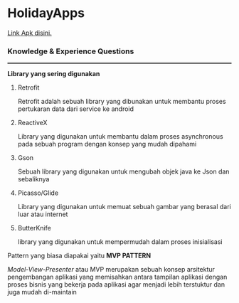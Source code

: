 # HolidayApps
<p> <a href="https://drive.google.com/drive/folders/1SyrrdHP7VB3c3iotXdVEz-TCdIilvKUJ?usp=sharing">Link Apk disini.</a></p>
<h3>Knowledge & Experience Questions</h3>
<hr style="height:2px;border-width:0;color:'#333333';background-color:'#333333'">
<p><b>Library yang sering digunakan</b></p>
<ol>
  <li>Retrofit</li>
  <p>Retrofit adalah sebuah library yang dibunakan untuk membantu proses pertukaran data dari service ke android</p>
  <li>ReactiveX</li>
  <p>Library yang digunakan untuk membantu dalam proses asynchronous pada sebuah program dengan konsep yang mudah dipahami</P>
  <li>Gson</li>
  <p>Sebuah library yang digunakan untuk mengubah objek java ke Json dan sebaliknya</p>
  <li>Picasso/Glide</li>
  <p>Library yang digunakan untuk memuat sebuah gambar yang berasal dari luar atau internet</p>
  <li>ButterKnife</li>
  <p>library yang digunakan untuk mempermudah dalam proses inisialisasi</p>
</ol>
<p>Pattern yang biasa diapakai yaitu <b>MVP PATTERN</b></p>
<p><i>Model-View-Presenter</i> atau MVP merupakan sebuah konsep arsitektur pengembangan aplikasi yang memisahkan antara tampilan aplikasi dengan proses bisnis yang bekerja pada aplikasi agar menjadi lebih terstuktur dan juga mudah di-maintain</P>
